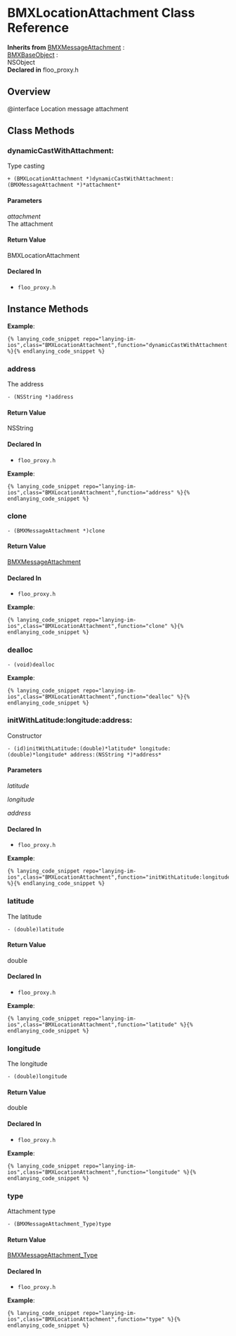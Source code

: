 # BMXLocationAttachment Class Reference

  **Inherits from** <a href="../Classes/BMXMessageAttachment.md">BMXMessageAttachment</a> :   
<a href="../Classes/BMXBaseObject.md">BMXBaseObject</a> :   
NSObject  
  **Declared in** floo_proxy.h  

## Overview

@interface Location message attachment

## Class Methods

<a name="//api/name/dynamicCastWithAttachment:" title="dynamicCastWithAttachment:"></a>
### dynamicCastWithAttachment:

Type casting

`+ (BMXLocationAttachment *)dynamicCastWithAttachment:(BMXMessageAttachment *)*attachment*`

#### Parameters

*attachment*  
   The attachment  

#### Return Value
BMXLocationAttachment

#### Declared In
* `floo_proxy.h`

<a title="Instance Methods" name="instance_methods"></a>
## Instance Methods

<a name="//api/name/address" title="address"></a>
**Example**:
```
{% lanying_code_snippet repo="lanying-im-ios",class="BMXLocationAttachment",function="dynamicCastWithAttachment:" %}{% endlanying_code_snippet %}
```
### address

The address

`- (NSString *)address`

#### Return Value
NSString

#### Declared In
* `floo_proxy.h`

<a name="//api/name/clone" title="clone"></a>
**Example**:
```
{% lanying_code_snippet repo="lanying-im-ios",class="BMXLocationAttachment",function="address" %}{% endlanying_code_snippet %}
```
### clone


`- (BMXMessageAttachment *)clone`

#### Return Value
<a href="../Classes/BMXMessageAttachment.md">BMXMessageAttachment</a>

#### Declared In
* `floo_proxy.h`

<a name="//api/name/dealloc" title="dealloc"></a>
**Example**:
```
{% lanying_code_snippet repo="lanying-im-ios",class="BMXLocationAttachment",function="clone" %}{% endlanying_code_snippet %}
```
### dealloc

`- (void)dealloc`

<a name="//api/name/initWithLatitude:longitude:address:" title="initWithLatitude:longitude:address:"></a>
**Example**:
```
{% lanying_code_snippet repo="lanying-im-ios",class="BMXLocationAttachment",function="dealloc" %}{% endlanying_code_snippet %}
```
### initWithLatitude:longitude:address:

Constructor

`- (id)initWithLatitude:(double)*latitude* longitude:(double)*longitude* address:(NSString *)*address*`

#### Parameters

*latitude*    

*longitude*  

*address*  

#### Declared In
* `floo_proxy.h`

<a name="//api/name/latitude" title="latitude"></a>
**Example**:
```
{% lanying_code_snippet repo="lanying-im-ios",class="BMXLocationAttachment",function="initWithLatitude:longitude:address:" %}{% endlanying_code_snippet %}
```
### latitude

The latitude

`- (double)latitude`

#### Return Value
double

#### Declared In
* `floo_proxy.h`

<a name="//api/name/longitude" title="longitude"></a>
**Example**:
```
{% lanying_code_snippet repo="lanying-im-ios",class="BMXLocationAttachment",function="latitude" %}{% endlanying_code_snippet %}
```
### longitude

The longitude

`- (double)longitude`

#### Return Value
double

#### Declared In
* `floo_proxy.h`

<a name="//api/name/type" title="type"></a>
**Example**:
```
{% lanying_code_snippet repo="lanying-im-ios",class="BMXLocationAttachment",function="longitude" %}{% endlanying_code_snippet %}
```
### type

Attachment type

`- (BMXMessageAttachment_Type)type`

#### Return Value
<a href="../Constants/BMXMessageAttachment_Type.md">BMXMessageAttachment_Type</a>

#### Declared In
* `floo_proxy.h`

**Example**:
```
{% lanying_code_snippet repo="lanying-im-ios",class="BMXLocationAttachment",function="type" %}{% endlanying_code_snippet %}
```
